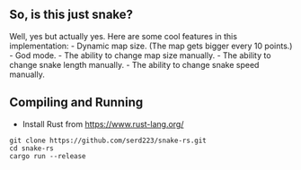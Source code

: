 ## So, is this just snake?
Well, yes but actually yes.
Here are some cool features in this implementation:
    - Dynamic map size. (The map gets bigger every 10 points.)
    - God mode.
    - The ability to change map size manually.
    - The ability to change snake length manually.
    - The ability to change snake speed manually.


## Compiling and Running

- Install Rust from https://www.rust-lang.org/
```
git clone https://github.com/serd223/snake-rs.git
cd snake-rs
cargo run --release
```
